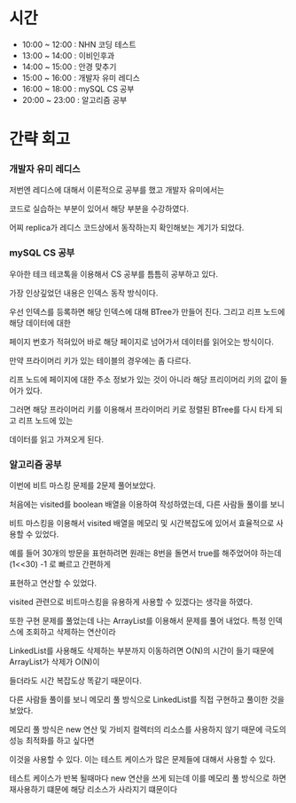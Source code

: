 # 시간

- 10:00 ~ 12:00 : NHN 코딩 테스트
- 13:00 ~ 14:00 : 이비인후과
- 14:00 ~ 15:00 : 안경 맞추기
- 15:00 ~ 16:00 : 개발자 유미 레디스
- 16:00 ~ 18:00 : mySQL CS 공부
- 20:00 ~ 23:00 : 알고리즘 공부

# 간략 회고

### 개발자 유미 레디스

저번엔 레디스에 대해서 이론적으로 공부를 했고 개발자 유미에서는

코드로 실습하는 부분이 있어서 해당 부분을 수강하였다.

어찌 replica가 레디스 코드상에서 동작하는지 확인해보는 계기가 되었다.

### mySQL CS 공부

우아한 테크 테코톡을 이용해서 CS 공부를 틈틈히 공부하고 있다.

가장 인상깊었던 내용은 인덱스 동작 방식이다.

우선 인덱스를 등록하면 해당 인덱스에 대해 BTree가 만들어 진다. 그리고 리프 노드에 해당 데이터에 대한

페이지 번호가 적혀있어 바로 해당 페이지로 넘어가서 데이터를 읽어오는 방식이다.

만약 프라이머리 키가 있는 테이블의 경우에는 좀 다르다.

리프 노드에 페이지에 대한 주소 정보가 있는 것이 아니라 해당 프리이머리 키의 값이 들어가 있다.

그러면 해당 프라이머리 키를 이용해서 프라이머리 키로 정렬된 BTree를 다시 타게 되고 리프 노드에 있는

데이터를 읽고 가져오게 된다.

### 알고리즘 공부

이번에 비트 마스킹 문제를 2문제 풀어보았다.

처음에는 visited를 boolean 배열을 이용하여 작성하였는데, 다른 사람들 풀이를 보니

비트 마스킹을 이용해서 visited 배열을 메모리 및 시간복잡도에 있어서 효율적으로 사용할 수 있었다.

예를 들어 30개의 방문을 표현하려면 원래는 8번을 돌면서 true를 해주었어야 하는데 (1<<30) -1 로 빠르고 간편하게

표현하고 연산할 수 있었다.

visited 관련으로 비트마스킹을 유용하게 사용할 수 있겠다는 생각을 하였다.

또한 구현 문제를 풀었는데 나는 ArrayList를 이용해서 문제를 풀어 내었다. 특정 인덱스에 조회하고 삭제하는 연산이라

LinkedList를 사용해도 삭제하는 부분까지 이동하려면 O(N)의 시간이 들기 때문에 ArrayList가 삭제가 O(N)이

들더라도 시간 복잡도상 똑같기 때문이다.

다른 사람들 풀이를 보니 메모리 풀 방식으로 LinkedList를 직접 구현하고 풀이한 것을 보았다.

메모리 풀 방식은 new 연산 및 가비지 컬렉터의 리소스를 사용하지 않기 때문에 극도의 성능 최적화를 하고 싶다면

이것을 사용할 수 있다. 이는 테스트 케이스가 많은 문제들에 대해서 사용할 수 있다.

테스트 케이스가 반복 될때마다 new 연산을 쓰게 되는데 이를 메모리 풀 방식으로 하면 재사용하기 떄문에 해당 리소스가 사라지기 떄문이다
